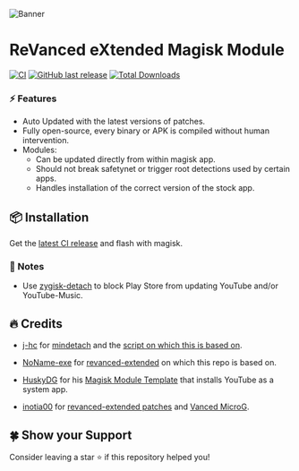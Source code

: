 ![Banner](https://raw.github.com/tanishqmanuja/static/main/banners/rvx-magisk-module.png?maxAge=2592000)

# ReVanced eXtended Magisk Module

[![CI](https://img.shields.io/github/actions/workflow/status/tanishqmanuja/revanced-extended-magisk-module/ci.yml?branch=main&style=for-the-badge&label=ci)](https://github.com/tanishqmanuja/revanced-extended-magisk-module/actions/workflow/status/ci.yml?branch=main&style=for-the-badge&label=ci)
[![GitHub last release](https://img.shields.io/github/release-date/tanishqmanuja/revanced-extended-magisk-module?style=for-the-badge&label=latest%20Release)](https://github.com/tanishqmanuja/revanced-extended-magisk-module/releases)
[![Total Downloads](https://img.shields.io/github/downloads/tanishqmanuja/revanced-extended-magisk-module/total?label=Downloads&style=for-the-badge)](https://github.com/tanishqmanuja/revanced-extended-magisk-module/releases)

### ⚡ Features

- Auto Updated with the latest versions of patches.
- Fully open-source, every binary or APK is compiled without human intervention.
- Modules:
  - Can be updated directly from within magisk app.
  - Should not break safetynet or trigger root detections used by certain apps.
  - Handles installation of the correct version of the stock app.

## 📦 Installation

Get the [latest CI release](https://github.com/tanishqmanuja/revanced-extended-magisk-module/releases) and flash with magisk.

### 📃 Notes

- Use [zygisk-detach](https://github.com/j-hc/zygisk-detach) to block Play Store from updating YouTube and/or YouTube-Music.

## 🔥 Credits

- [j-hc](https://github.com/j-hc) for [mindetach](https://github.com/j-hc/mindetach-magisk) and the [script on which this is based on](https://github.com/j-hc/revanced-magisk-module).

- [NoName-exe](https://github.com/NoName-exe) for [revanced-extended](https://github.com/NoName-exe/revanced-extended) on which this repo is based on.

- [HuskyDG](https://github.com/HuskyDG) for his [Magisk Module Template](https://github.com/HuskyDG/revanced-build-ci) that installs YouTube as a system app.

- [inotia00](https://github.com/inotia00) for [revanced-extended patches](https://github.com/inotia00/revanced-patches/tree/revanced-extended) and [Vanced MicroG](https://github.com/inotia00/VancedMicroG).

## 🍀 Show your Support

Consider leaving a star ⭐️ if this repository helped you!
